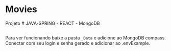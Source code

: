 # Movies
Projeto # JAVA-SPRING - REACT - MongoDB

## 

Para ver funcionando baixe a pasta `_Data` e adicione ao MongoDB compass.
Conectar com seu login e senha gerado e adicionar ao .envExample.



 


